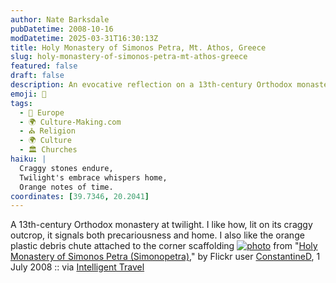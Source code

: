 ```yaml
---
author: Nate Barksdale
pubDatetime: 2008-10-16
modDatetime: 2025-03-31T16:30:13Z
title: Holy Monastery of Simonos Petra, Mt. Athos, Greece
slug: holy-monastery-of-simonos-petra-mt-athos-greece
featured: false
draft: false
description: An evocative reflection on a 13th-century Orthodox monastery that beautifully captures its duality of precariousness and homeliness amidst the twilight. This excerpt highlights the unexpected presence of an orange plastic debris chute, juxtaposing ancient architecture with modernity.
emoji: 🏰
tags:
  - 🍷 Europe
  - 🌍 Culture-Making.com
  - ⛪ Religion
  - 🌍 Culture
  - 🏛️ Churches
haiku: |
  Craggy stones endure,  
  Twilight's embrace whispers home,  
  Orange notes of time.
coordinates: [39.7346, 20.2041]
---
```


A 13th-century Orthodox monastery at twilight. I like how, lit on its craggy outcrop, it signals both precariousness and home. I also like the orange plastic debris chute attached to the corner scaffolding
[![photo](http://culture-making.com/media/2677168404_8c2ba0f9e4_b.jpg)](http://bighugelabs.com/flickr/onblack.php?id=2677168404&size=large)
from "[Holy Monastery of Simonos Petra (Simonopetra)](http://bighugelabs.com/flickr/onblack.php?id=2677168404&size=large)," by Flickr user [ConstantineD](http://www.flickr.com/photos/lupos/2677168404/), 1 July 2008 :: via [Intelligent Travel](http://www.flickr.com/groups/intelligent_travel/pool/)
